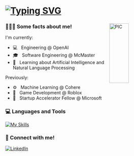 # [![Typing SVG](https://readme-typing-svg.demolab.com?font=Fira+Code&pause=1000&random=false&width=435&lines=%F0%9F%91%8B+Hi+I'm+Raymond!;Welcome+to+my+Github+%3C3)](https://git.io/typing-svg)
<div>
<img width = "35%" align="right" alt="PIC" height="22%" src="https://i.pinimg.com/originals/69/52/5c/69525cbdbdcd33fa3127509876a0368c.jpg" />
<div align="left"> 
  <h3> 👨🏻‍💻 Some facts about me!</h3>
  <p>I'm currently:</p>
 
  - 💻 &nbsp; Engineering @ OpenAI
  - 🎓 &nbsp; Software Engineering @ McMaster
  - 🌱 &nbsp; Learning about Artificial Intelligence and Natural Language Processing

  <p>Previously:</p>
  
  - ⚙️ &nbsp; Machine Learning @ Cohere
  - 👾 &nbsp; Game Development @ Roblox
  - 🤖 &nbsp; Startup Accelerator Fellow @ Microsoft

</div> 
</div>

<h3> 💻 Languages and Tools </h3>

[![My Skills](https://skillicons.dev/icons?i=react,python,java,js,html,css,tensorflow,figma,aws,azure)](https://skillicons.dev)

<h3> 🤝 Connect with me! </h3>

<a href="https://www.linkedin.com/in/ma-raymond/" >![LinkedIn](https://img.shields.io/badge/linkedin-%230077B5.svg?style=for-the-badge&logo=linkedin&logoColor=white)</a>
</a>
